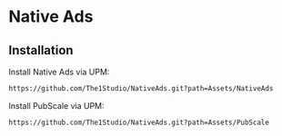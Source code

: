 # Native Ads
## Installation
Install Native Ads via UPM: 
```sh
https://github.com/The1Studio/NativeAds.git?path=Assets/NativeAds
```
Install PubScale via UPM: 
```sh
https://github.com/The1Studio/NativeAds.git?path=Assets/PubScale
```
